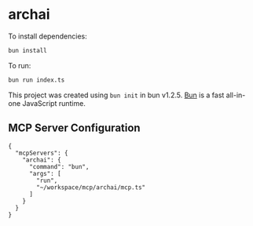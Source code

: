 # archai

To install dependencies:

```bash
bun install
```

To run:

```bash
bun run index.ts
```

This project was created using `bun init` in bun v1.2.5. [Bun](https://bun.sh) is a fast all-in-one JavaScript runtime.

## MCP Server Configuration 

```
{
  "mcpServers": {
    "archai": {
      "command": "bun",
      "args": [
        "run",
        "~/workspace/mcp/archai/mcp.ts"
      ]
    }
  }
}
```
